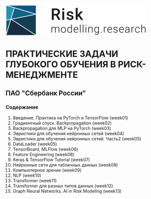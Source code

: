 ![Alt text](readme_data/risk_research.png?raw=true "Title")
# ПРАКТИЧЕСКИЕ ЗАДАЧИ ГЛУБОКОГО ОБУЧЕНИЯ В РИСК-МЕНЕДЖМЕНТЕ
## ПАО "Сбербанк России"

### Содержание

1. Введение. Практика на PyTorch и TensorFlow (week01)
2. Градиентный спуск. Backpropagation (week02)
3. Backpropagation для MLP на PyTorch (week03)
4. Эвристики для обучения нейронных сетей (week04)
5. Эвристики для обучения нейронных сетей. Часть2 (week05)
6. DataLoader (week05)
7. TensorBoard, MLFlow (week06)
8. Feature Engineering (week06)
9. Keras & TensorFlow Tutorial (week07)
10. Нейронные сети для табличных данных (week08)
11. Компьютерное зрение (week09)
12. NLP (week10)
13. Transformer (week11)
14. Transformer для разных типов данных (week12)
15. Graph Neural Networks. AI in Risk Modeling (week13)
